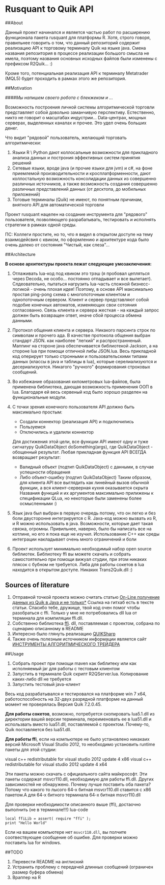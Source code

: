 # Rusquant to Quik API

##About

Данный проект начинался и является частью работ по расширению функционала пакета rusquant для платформы R.
Хотя, строго говоря, правильнее говорить о том, что данный репозиторий содержит реализацию API к торговому терминалу Quik на языке java.
Смена названия репозитория в процессе реализации большого смысла не имела, поэтому названия основных исходных файлов были изменены с префиксом R2Quik... :)

Кроме того, потенциальная реализация API к терминалу Мetatrader (MQL5) будет проходить в рамках этого же репозитория.


##Motivation

####*Мы напишем своего робота с блекжеком и ...*

Возможность построения личной системы алгоритмической торговли представляет собой довольно заманчивую перспективу.
Естественно, никто не говорит о масштабах индустрии... Data-центрах, мощных серверах, выделенных каналах и прочее. Это удел очень больших денег.

Что видит "рядовой" пользователь, желающий торговать алгоритмически:
1. Языки R \ Python дают коллосальные возможности для прикладного анализа данных и построния эффективных систем принятия решений
2. Сетевые языки, вроде java (и прочие языки для jvm) и c#, на фоне приемлемой производительности и кросплатформенности, дают коллостальную возможность консолидации данных из совершенно различных источников, а также возможность создания совершенно различных представлений данных (от десктопа, до мобильных приложений)
3. Тоговые терминалы (Quik) не имеют, по понятным причинам, внятного API для автоматической торговли

Проект rusquant нацелен на создание инструмента для "рядового" пользователя, позволяющего разрабатывать, тестировать и исполнять стратегии в рамках одной среды.

ПС: Коллеги простите, но то, что я видел в открытом доступе на тему взаимодейсвия с квиком, по оформлению и архитектуре кода было очень далеко от состояния "Чистый, как слеза"...


##Architecture

**В основе архитектуры проекта лежат следующие умозаключения:**
1. Отлаживать lua-код под квиком это трэш (я пробовал цепляться через Decoda, не особо... постоянно отпадывает и все вылетает). Слдеовательно, пытаться нагрузить lua-часть сложной бизнесс-логикой - очень плохая идея!
   Поэтому, в основе API максимально простая ping-pong схема с многопоточным клиентом и однопоточным сервером. Клиент и сервер представляют собой подобие конечных автоматов, изменяющих свои сотояния согласованно. Связь клиента и сервера жесткая - на каждый запрос должен быть возвращен ответ, иначе сбой процесса обмена данными.

2. Протокол общения клиента и сервера. Никакого парсинга строк по символам и прочего ада. В качестве протокола общения выбран стандарт JSON. как наиболее "легкий" и распространненый.
   Маппинг на стороне java обеспечивается библиотекой Jackson, а на стороне lua при помощи отличной либы JSON.lua. Весь прикладной код оперирует только стронными и пользовательскими типами данных (классы в java и таблицы в lua), которые серелиализуются и десериализуются. Никагого "ручного" формирования строковых сообщений.

3. Во избежание образования километровых lua-файлов, была применена библиотека, дающая возможность применения ООП в lua. Благодаря ей весь сервеный код было хорошо разделен на функциональные модули.

4. С точки зрения конечного пользователя API должно быть максимально простым:
   * Создали коннектор (реализация API) и подключились
   * Пользуемся
   * Отключились и удалили коннектор

   Для достижения этой цели, все функции API имеют одну и туже сигнатуру QuikDataObject doSomething(args), где
   QuikDataObject - обощенный результат. Любая прикладная функция API ВСЕГДА возвращает результат:
   * Валидный объект (подтип QuikDataObject) с данными, в случае успешности обращения
   * Либо объект-ошибку (подтип QuikDataObject)
   Таким образом, для клиента API все выглядить как линейный вызов обычной функции, а вся клиент-серверная кухня оказывается скрыта
   Названия функций и их аргументов максимально прилижены к спецификации QLua, но некоторые были заменены более осмысленными :)

5. Язык java был выбран в первую очередь потому, что он легко и без боли двусторонне интегрируется с R. Java-код можно вызвать из R, и R можно использовать в java. Возможности, которые дает такая связка, огромны. Привильнее, наверно, было бы написать все на котлине, но его я пока еще не изучил. Использование C++ как среды интеграции накладывает очень много ограничений и боли

6. Проект использует минимально необходимый набор open source библиотек. Библиотеку ffi вы можете скачать и собрать самостоятельно при помощи вижуал студии, при этом никаких плясок с бубном не требуется. Либа для работы сокетов в lua находится в открытом доступе. Никаких Trans2Quik.dll :)


## Sources of literature

1. Отправной точкой проекта можно считать статью [On-Line получение данных из Quik в Java и не только*](https://smart-lab.ru/blog/216370.php)
   Ссылка на гитхаб есть в тексте статьи. Спасибо тебе, дружище, твой код очен помог чтобы разобраться с ffi. Только у мне не потребовались dll lua от терминала для компиляции ffi.dll.
2. Собственно библиотека [ffi](https://github.com/jmckaskill/luaffi). dll, поставляемая с проектом, собрана по сценарию описанному в README
3. Интересно было глянуть реализацию [QUIKSharp](https://github.com/finsight/QUIKSharp)
4. Также очень полезным источником информации является сайт [ИНСТРУМЕНТЫ АЛГОРИТМИЧЕСКОГО ТРЕЙДЕРА](https://quikluacsharp.ru/bez-rubriki/s-chego-nachat/)

##Usage

1. Собрать проект при помощи maven как библитеку или как исполняемый jar для работы с тестовым клиентом
2. Запустить в терминале Quik скрипт R2QServer.lua. Копирование каких-либо dll не требуется
3. Запустить тестовый java-клиент

Весь код разрабатывался и тестировался на платформе win 7 x64, работоспособность на 32-двух разрядной платформе на данный момент не проверялась
Версия Quik 7.2.0.45.

**Для работы сокетов**, возможно, потребуется скопировать lua5.1.dll из директории вашей версии терминала, переименовать ее в lua51.dll и использвать вместо lua51.dll, поставляемой с проектом.
Почему-то, Quik поставляется без lua51.dll.


**Для работы ffi**, если на компьютере не было установлено никакаих версий Microsoft Visual Studio 2012, то необходимо установить runtime пакеты для этой студии:

visual c++ redistributable for visual studio 2012 update 4 x86
visual c++ redistributable for visual studio 2012 update 4 x64

Эти пакеты можно скачать с официального сайта майкрософт.
Эти пакеты содержат msvcr110.dll, необходимую для работы ffi.dll. Других зависимостей не обнаружено.
Почему лучше поставить оба пакета? Потому что какого то лысого 64-х битная msvcr110.dll ставится с x86 пакетом.А для 64-х битного терминала 64-х битная msvcr110.dll

Для проверки необходимости описанного выше (ffi), достаочно выполнить (не в терминале!!!) lua-code
```
local ffiLib = assert( require "ffi" );
print "Hello World"
```
Если на вашем компьютере нет ``msvcr110.dll``, вы полчите соотвествующее сообщение об ошибке. Для проверки можно поставить lua for windows.

##TODO
1. Перевести README на англиский
2. Устранить проблему с передачей длинных сообщений (ограничен размер буфера обмена)
3. Враппер на R